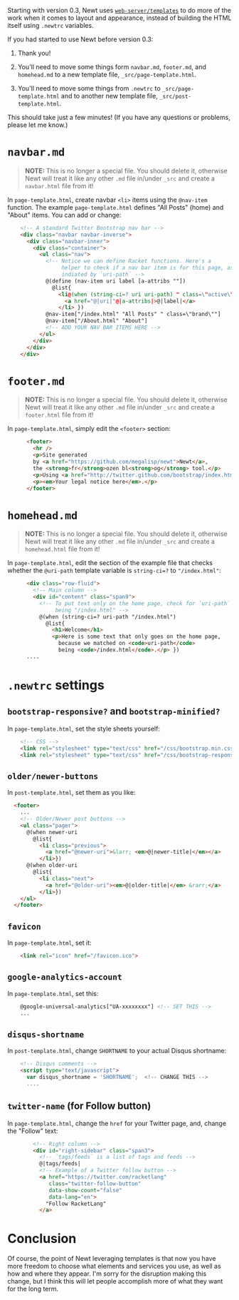 Starting with version 0.3, Newt uses
[`web-server/templates`](http://docs.racket-lang.org/web-server/templates.html)
to do more of the work when it comes to layout and appearance, instead
of building the HTML itself using `.newtrc` variables.

If you had started to use Newt before version 0.3:

1. Thank you!

2. You'll need to move some things form `navbar.md`, `footer.md`, and
`homehead.md` to a new template file, `_src/page-template.html`.

3. You'll need to move some things from `.newtrc` to
`_src/page-template.html` and to another new template file,
`_src/post-template.html`.

This should take just a few minutes! (If you have any questions or
problems, please let me know.)

# `navbar.md`

> **NOTE:** This is no longer a special file. You should delete it,
> otherwise Newt will treat it like any other `.md` file in/under `_src`
> and create a `navbar.html` file from it!

In `page-template.html`, create navbar `<li>` items using the
`@nav-item` function. The example `page-template.html` defines "All
Posts" (home) and "About" items. You can add or change:

```html
    <!-- A standard Twitter Bootstrap nav bar -->
    <div class="navbar navbar-inverse">
      <div class="navbar-inner">
        <div class="container">
          <ul class="nav">
            <!-- Notice we can define Racket functions. Here's a
                 helper to check if a nav bar item is for this page, as
                 indiated by `uri-path` -->
            @(define (nav-item uri label [a-attribs ""])
              @list{
                <li@(when (string-ci=? uri uri-path) " class=\"active\"")>
                  <a href="@|uri|"@|a-attribs|>@|label|</a>
                </li> })
            @nav-item["/index.html" "All Posts" " class=\"brand\""]
            @nav-item["/About.html" "About"]
            <!-- ADD YOUR NAV BAR ITEMS HERE -->
          </ul>
        </div>
      </div>
    </div>
```

# `footer.md`

> **NOTE:** This is no longer a special file. You should delete it,
> otherwise Newt will treat it like any other `.md` file in/under `_src`
> and create a `footer.html` file from it!

In `page-template.html`, simply edit the `<footer>` section:

```html
      <footer>
        <hr />
        <p>Site generated
        by <a href="https://github.com/megalisp/newt">Newt</a>,
        the <strong>fr</strong>ozen bl<strong>og</strong> tool.</p>
        <p>Using <a href="http://twitter.github.com/bootstrap/index.html">Bootstrap</a>.</p>
        <p><em>Your legal notice here</em>.</p>
      </footer>
```

# `homehead.md`

> **NOTE:** This is no longer a special file. You should delete it,
> otherwise Newt will treat it like any other `.md` file in/under `_src`
> and create a `homehead.html` file from it!

In `page-template.html`, edit the section of the example file that
checks whether the `@uri-path` template variable is `string-ci=?` to
`"/index.html"`:

```html
      <div class="row-fluid">
        <!-- Main column -->
        <div id="content" class="span9">
          <!-- To put text only on the home page, check for `uri-path`
               being "/index.html" -->
          @(when (string-ci=? uri-path "/index.html")
            @list{
              <h1>Welcome</h1>
              <p>Here is some text that only goes on the home page,
                because we matched on <code>uri-path</code>
                being <code>/index.html</code>.</p> })
      ....
```

# `.newtrc` settings

## `bootstrap-responsive?` and `bootstrap-minified?`

In `page-template.html`, set the style sheets yourself:

```html
    <!-- CSS -->
    <link rel="stylesheet" type="text/css" href="/css/bootstrap.min.css">
    <link rel="stylesheet" type="text/css" href="/css/bootstrap-responsive.min.css">
```

## `older/newer-buttons`

In `post-template.html`, set them as you like:

```html
  <footer>
    ...
    <!-- Older/Newer post buttons -->
    <ul class="pager">
      @(when newer-uri
        @list{
          <li class="previous">
            <a href="@newer-uri">&larr; <em>@|newer-title|</em></a>
          </li>})
      @(when older-uri
        @list{
          <li class="next">
            <a href="@older-uri"><em>@|older-title|</em> &rarr;</a>
          </li>})
    </ul>
  </footer>
```

## `favicon`

In `page-template.html`, set it:

```html
    <link rel="icon" href="/favicon.ico">
```

## `google-analytics-account`

In `page-template.html`, set this:

```html
    @google-universal-analytics["UA-xxxxxxxx"] <!-- SET THIS -->
    ...
```

## `disqus-shortname`

In `post-template.html`, change `SHORTNAME` to your actual Disqus
shortname:

```html
    <!-- Disqus comments -->
    <script type="text/javascript">
      var disqus_shortname = 'SHORTNAME';  <!-- CHANGE THIS -->
      ....
```

## `twitter-name` (for Follow button)

In `page-template.html`, change the `href` for your Twitter page, and,
change the "Follow" text:

```html
        <!-- Right column -->
        <div id="right-sidebar" class="span3">
          <!-- `tags/feeds` is a list of tags and feeds -->
          @|tags/feeds|
          <!-- Example of a Twitter follow button -->
          <a href="https://twitter.com/racketlang"
             class="twitter-follow-button"
             data-show-count="false"
             data-lang="en">
            "Follow RacketLang"
          </a>
```

# Conclusion

Of course, the point of Newt leveraging templates is that now you have
more freedom to choose what elements and services you use, as well as
how and where they appear. I'm sorry for the disruption making this
change, but I think this will let people accomplish more of what they
want for the long term.
